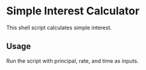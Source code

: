 # Simple Interest Calculator

This shell script calculates simple interest.

## Usage

Run the script with principal, rate, and time as inputs.
